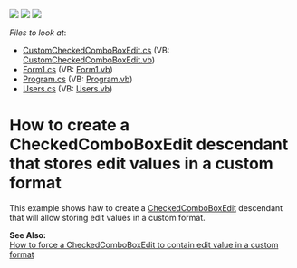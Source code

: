 <!-- default badges list -->
![](https://img.shields.io/endpoint?url=https://codecentral.devexpress.com/api/v1/VersionRange/128619403/13.1.4%2B)
[![](https://img.shields.io/badge/Open_in_DevExpress_Support_Center-FF7200?style=flat-square&logo=DevExpress&logoColor=white)](https://supportcenter.devexpress.com/ticket/details/E1987)
[![](https://img.shields.io/badge/📖_How_to_use_DevExpress_Examples-e9f6fc?style=flat-square)](https://docs.devexpress.com/GeneralInformation/403183)
<!-- default badges end -->
<!-- default file list -->
*Files to look at*:

* [CustomCheckedComboBoxEdit.cs](./CS/CustomCheckedComboBox/CustomCheckedComboBoxEdit.cs) (VB: [CustomCheckedComboBoxEdit.vb](./VB/CustomCheckedComboBox/CustomCheckedComboBoxEdit.vb))
* [Form1.cs](./CS/CustomCheckedComboBox/Form1.cs) (VB: [Form1.vb](./VB/CustomCheckedComboBox/Form1.vb))
* [Program.cs](./CS/CustomCheckedComboBox/Program.cs) (VB: [Program.vb](./VB/CustomCheckedComboBox/Program.vb))
* [Users.cs](./CS/CustomCheckedComboBox/Users.cs) (VB: [Users.vb](./VB/CustomCheckedComboBox/Users.vb))
<!-- default file list end -->
# How to create a CheckedComboBoxEdit descendant that stores edit values in a custom format


<p>This example shows haw to create a <a href="http://documentation.devexpress.com/#WindowsForms/clsDevExpressXtraEditorsCheckedComboBoxEdittopic">CheckedComboBoxEdit</a> descendant that will allow storing edit values in a custom format.</p><p><strong>See Also:</strong><br />
<a href="https://www.devexpress.com/Support/Center/p/K18334">How to force a CheckedComboBoxEdit to contain edit value in a custom format</a></p>

<br/>


